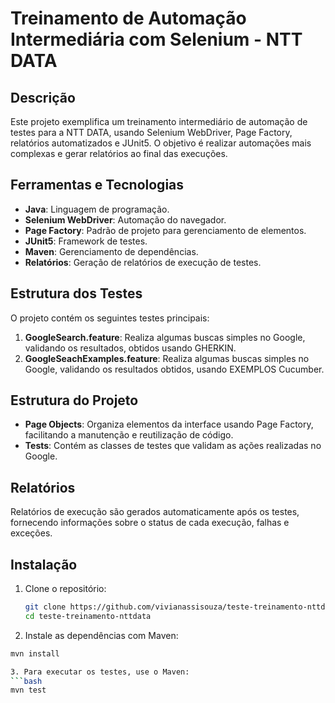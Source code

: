# Treinamento de Automação Intermediária com Selenium - NTT DATA

## Descrição
Este projeto exemplifica um treinamento intermediário de automação de testes para a NTT DATA, usando Selenium WebDriver, Page Factory, relatórios automatizados e JUnit5. O objetivo é realizar automações mais complexas e gerar relatórios ao final das execuções.

## Ferramentas e Tecnologias
- **Java**: Linguagem de programação.
- **Selenium WebDriver**: Automação do navegador.
- **Page Factory**: Padrão de projeto para gerenciamento de elementos.
- **JUnit5**: Framework de testes.
- **Maven**: Gerenciamento de dependências.
- **Relatórios**: Geração de relatórios de execução de testes.

## Estrutura dos Testes
O projeto contém os seguintes testes principais:

1. **GoogleSearch.feature**: Realiza algumas buscas simples no Google, validando os resultados, obtidos usando GHERKIN.
2. **GoogleSeachExamples.feature**: Realiza algumas buscas simples no Google, validando os resultados obtidos, usando EXEMPLOS Cucumber.

## Estrutura do Projeto
- **Page Objects**: Organiza elementos da interface usando Page Factory, facilitando a manutenção e reutilização de código.
- **Tests**: Contém as classes de testes que validam as ações realizadas no Google.

## Relatórios
Relatórios de execução são gerados automaticamente após os testes, fornecendo informações sobre o status de cada execução, falhas e exceções.

## Instalação
1. Clone o repositório:
   ```bash
   git clone https://github.com/vivianassisouza/teste-treinamento-nttdata/
   cd teste-treinamento-nttdata

2. Instale as dependências com Maven:
  ```bash
  mvn install

3. Para executar os testes, use o Maven:
  ```bash
  mvn test
